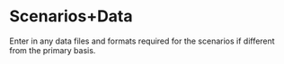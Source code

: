 # Scenarios+Data

Enter in any data files and formats required for the scenarios if different from the
primary basis.

